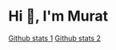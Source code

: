 # Hi 👋, I'm Murat

<!--
**Muratbzc/Muratbzc** is a ✨ _special_ ✨ repository because its `README.md` (this file) appears on your GitHub profile.

Here are some ideas to get you started:

- 🔭 I’m currently working on ...
- 🌱 I’m currently learning ...
- 👯 I’m looking to collaborate on ...
- 🤔 I’m looking for help with ...
- 💬 Ask me about ...
- 📫 How to reach me: ...
- 😄 Pronouns: ...
- ⚡ Fun fact: ...
-->

[Github stats 1](https://github-readme-stats.vercel.app/api?Murat=Muratbzc&show_icons=true&theme=gradient) 
[Github stats 2](https://github-readme-stats.vercel.app/api?username=kullanıcıadınız&show_icons=true&theme=radical)
